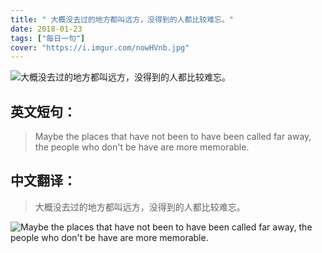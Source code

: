 ```yaml
---
title: " 大概没去过的地方都叫远方，没得到的人都比较难忘。"
date: 2018-01-23
tags: ["每日一句"]
cover: "https://i.imgur.com/nowHVnb.jpg"
---
```


![ 大概没去过的地方都叫远方，没得到的人都比较难忘。](https://i.imgur.com/JqN41WE.jpg)

## 英文短句：
> Maybe the places that have not been to have been called far away, the people who don't be have are more memorable. 

<!--more-->

## 中文翻译：
>  大概没去过的地方都叫远方，没得到的人都比较难忘。

![Maybe the places that have not been to have been called far away, the people who don't be have are more memorable. ](https://i.imgur.com/GscFpHN.jpg)

